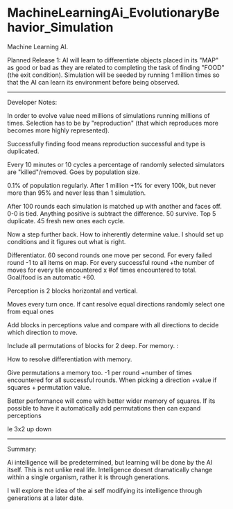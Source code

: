# MachineLearningAi_EvolutionaryBehavior_Simulation
Machine Learning AI. 

Planned Release 1:
AI will learn to differentiate objects placed in its "MAP" as good or bad as they are related to completing the task of finding "FOOD" (the exit condition). Simulation will be seeded by running 1 million times so that the AI can learn its environment before being observed.

------------------------------------------------------------------------------

Developer Notes:


In order to evolve value need millions of simulations running millions of times. Selection has to be by "reproduction" (that which reproduces more becomes more highly represented). 

Successfully finding food means reproduction successful and type is duplicated.

Every 10 minutes or 10 cycles a percentage of randomly selected simulators are "killed"/removed. Goes by population size. 

0.1% of population regularly.
After 1 million +1% for every 100k, but never more than 95% and never less than 1 simulation. 

After 100 rounds each simulation is matched up with another and faces off. 0-0 is tied. Anything positive is subtract the difference. 50 survive. Top 5 duplicate. 45 fresh new ones each cycle.

Now a step further back. How to inherently determine value. I should set up conditions and it figures out what is right.

Differentiator. 60 second rounds one move per second. For every failed round -1 to all items on map. For every successful round +the number of moves for every tile encountered x #of times encountered to total. Goal/food is an automatic +60.

Perception is 2 blocks horizontal and vertical. 

Moves every turn once. If cant resolve equal directions randomly select one from equal ones

Add blocks in perceptions value and compare with all directions to decide which direction to move. 

Include all permutations of blocks for 2 deep. For memory. : 

How to resolve differentiation with memory. 

Give permutations a memory too. -1 per round +number of times encountered for all successful rounds. When picking a direction +value if squares + permutation value.

Better performance will come with better wider memory of squares. If its possible to have it automatically add permutations then can expand perceptions 

Ie 3x2 up down 

------------------------------------------------------------------------------

Summary:

Ai intelligence will be predetermined, but learning will be done by the AI itself. This is not unlike real life. Intelligence doesnt dramatically change within a single organism, rather it is through generations.

I will explore the idea of the ai self modifying its intelligence through generations at a later date.
